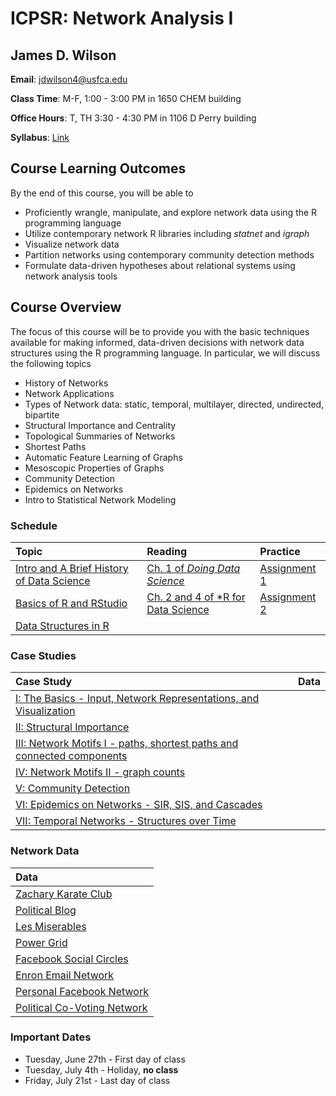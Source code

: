 # ICPSR: Network Analysis I

## James D. Wilson

**Email**: jdwilson4@usfca.edu

**Class Time**: M-F, 1:00 - 3:00 PM in 1650 CHEM building

**Office Hours**: T, TH 3:30 - 4:30 PM in 1106 D Perry building


**Syllabus**: [Link](https://github.com/jdwilson4/Network-Analysis-I/blob/master/Syllabus_Network_Analtyics.pdf)

## Course Learning Outcomes

By the end of this course, you will be able to

- Proficiently wrangle, manipulate, and explore network data using the R programming language
- Utilize contemporary network R libraries including *statnet* and *igraph*
- Visualize network data
- Partition networks using contemporary community detection methods
- Formulate data-driven hypotheses about relational systems using network analysis tools

## Course Overview


The focus of this course will be to provide you with the basic techniques available for making informed, data-driven decisions with network data structures using the R programming language. In particular, we will discuss the following topics

- History of Networks
- Network Applications
- Types of Network data: static, temporal, multilayer, directed, undirected, bipartite
- Structural Importance and Centrality
- Topological Summaries of Networks
- Shortest Paths
- Automatic Feature Learning of Graphs
- Mesoscopic Properties of Graphs
- Community Detection
- Epidemics on Networks
- Intro to Statistical Network Modeling


### Schedule


| Topic | Reading | Practice |
|:--- | :---  | :---  | 
|[Intro and A Brief History of Data Science](https://github.com/jdwilson4/Network-Analysis-I/blob/master/Lecture%20Notes/Lecture%201%20Introduction.pdf)| [Ch. 1 of *Doing Data Science*](https://www.safaribooksonline.com/library/view/doing-data-science/9781449363871/ch01.html) |[Assignment 1](https://github.com/jdwilson4/Network-Analysis-I/blob/master/Assignments/Assignment1.pdf)|
|[Basics of R and RStudio](https://github.com/jdwilson4/Network-Analysis-I/blob/master/Lecture%20Notes/Lecture%202%20R%20and%20RStudio.pdf)|  [Ch. 2 and 4 of *R for Data Science](http://r4ds.had.co.nz/index.html)|[Assignment 2](https://github.com/jdwilson4/Network-Analysis-I/blob/master/Assignments/Assignment2.pdf)|
|[Data Structures in R]()| 



### Case Studies
| Case Study | Data |
|:---| :---  | 
|[I: The Basics - Input, Network Representations, and Visualization]() | []() | 
|[II: Structural Importance]()| []()| 
|[III: Network Motifs I - paths, shortest paths and connected components]() | []() |
|[IV: Network Motifs II - graph counts]() | []() |
|[V: Community Detection]() | []() |
|[VI: Epidemics on Networks - SIR, SIS, and Cascades]() | []() |
|[VII: Temporal Networks - Structures over Time]() | []() |



### Network Data
| Data |
|:--- |
|[Zachary Karate Club](https://github.com/jdwilson4/Network-Analysis-I/blob/master/Data/karate.txt) |
|[Political Blog](https://github.com/jdwilson4/Network-Analysis-I/blob/master/Data/polblogs.txt) |
|[Les Miserables](https://github.com/jdwilson4/Network-Analysis-I/blob/master/Data/lesmis.txt) |
|[Power Grid](https://github.com/jdwilson4/Network-Analysis-I/blob/master/Data/power.txt) |
|[Facebook Social Circles](https://github.com/jdwilson4/Network-Analysis-I/blob/master/Data/facebook_combined.txt) |
|[Enron Email Network](https://github.com/jdwilson4/Network-Analysis-I/blob/master/Data/email-Enron.txt) |
|[Personal Facebook Network]() |
|[Political Co-Voting Network]()|


### Important Dates

- Tuesday, June 27th - First day of class
- Tuesday, July 4th - Holiday, **no class**
- Friday, July 21st - Last day of class
